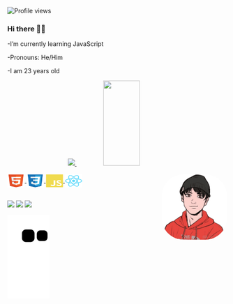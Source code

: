![Profile views](https://gpvc.arturio.dev/hubertschamall)

### Hi there 👋🏻

 -I’m currently learning JavaScript

 -Pronouns: He/Him
 
 -I am 23 years old
 
<div align="center">
  <a href="https://github.com/hubertschamall">
  <img height="180em" src="https://github-readme-stats-git-masterrstaa-rickstaa.vercel.app/api?username=hubertschamall&show_icons=true&theme=dark&include_all_commits=true&count_private=true&hide_border=true&icon_color=CD0000&bg_color=000000&title_color=808080"/>
   <img width="41%" height="195px" src="https://github-readme-stats.vercel.app/api/top-langs/?username=hubertschamall&layout=compact&hide_border=true&title_color=808080&text_color=808080&bg_color=000000" />
</div>
  
<div style="display: inline_block"><br>
   <img align="center" alt="Hubert-HTML" height="30" width="40" src="https://raw.githubusercontent.com/devicons/devicon/master/icons/html5/html5-original.svg">
   <img align="center" alt="Hubert-CSS" height="30" width="40" src="https://raw.githubusercontent.com/devicons/devicon/master/icons/css3/css3-original.svg">
  <img align="center" alt="Hubert-Js" height="30" width="40" src="https://raw.githubusercontent.com/devicons/devicon/master/icons/javascript/javascript-plain.svg">
  <img align="center" alt="Hubert-React" height="30" width="40" src="https://raw.githubusercontent.com/devicons/devicon/master/icons/react/react-original.svg">
  <img align="right" alt="Hubert-pic" height="150" style="border-radius:50px;" src="schamall.gif">
</div>
  
##
 
<div> 
  <a href="https://instagram.com/hubertschamall" target="_blank"><img src="https://img.shields.io/badge/-Instagram-%23E4405F?style=for-the-badge&logo=instagram&logoColor=white&color=FF0000" target="_blank"></a>
  <a href = "mailto:hubertschamall1@gmail.com"><img src="https://img.shields.io/badge/-Gmail-%23333?style=for-the-badge&logo=gmail&logoColor=white" target="_blank"></a>
  <a href="https://www.linkedin.com/in/hubert-schamall-323954244" target="_blank"><img src="https://img.shields.io/badge/-LinkedIn-%230077B5?style=for-the-badge&logo=linkedin&logoColor=white" target="_blank"></a>
  
  ![snake gif](https://github.com/HubertSchamall/HubertSchamall/blob/output/github-contribution-grid-snake.svg)
</div>
